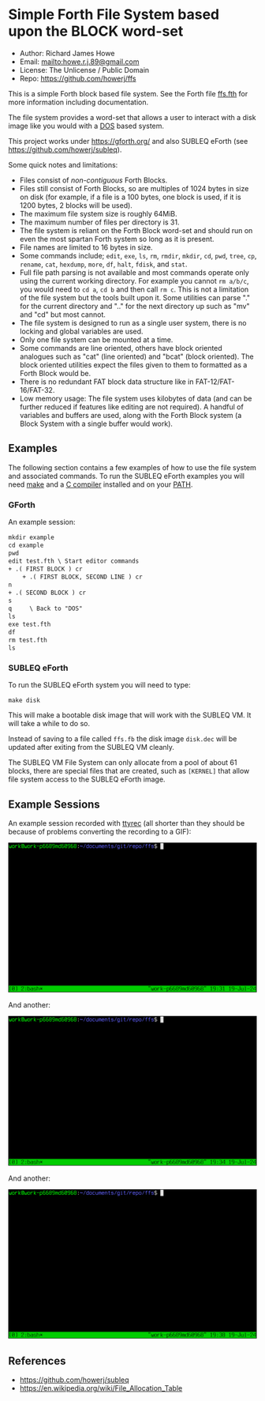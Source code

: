 # Simple Forth File System based upon the BLOCK word-set

* Author: Richard James Howe
* Email: <mailto:howe.r.j.89@gmail.com>
* License: The Unlicense / Public Domain
* Repo: <https://github.com/howerj/ffs>

This is a simple Forth block based file system. See the Forth
file [ffs.fth][] for more information including documentation. 

The file system provides a word-set that allows a user to
interact with a disk image like you would with a
[DOS][] based system.

This project works under <https://gforth.org/> and also 
SUBLEQ eForth (see <https://github.com/howerj/subleq>).

Some quick notes and limitations:

* Files consist of *non-contiguous* Forth Blocks.
* Files still consist of Forth Blocks, so are multiples of
1024 bytes in size on disk (for example, if a file is a 100 bytes, 
one block is used, if it is 1200 bytes, 2 blocks will be used).
* The maximum file system size is roughly 64MiB.
* The maximum number of files per directory is 31.
* The file system is reliant on the Forth Block word-set and 
should run on even the most spartan Forth system so long as it 
is present.
* File names are limited to 16 bytes in size.
* Some commands include; `edit`, `exe`, `ls`, `rm`, `rmdir`, 
`mkdir`, `cd`, `pwd`, `tree`, `cp`, `rename`, `cat`, `hexdump`, 
`more`, `df`, `halt`, `fdisk`, and `stat`.
* Full file path parsing is not available and most commands
operate only using the current working directory. For example 
you cannot `rm a/b/c`, you would need to `cd a`, `cd b` and 
then call `rm c`. This is not a limitation of the file system
but the tools built upon it. Some utilities can parse "." for
the current directory and ".." for the next directory up such
as "mv" and "cd" but most cannot.
* The file system is designed to run as a single user system,
there is no locking and global variables are used.
* Only one file system can be mounted at a time.
* Some commands are line oriented, others have block oriented
analogues such as "cat" (line oriented) and "bcat" (block
oriented). The block oriented utilities expect the files
given to them to formatted as a Forth Block would be.
* There is no redundant FAT block data structure like in 
FAT-12/FAT-16/FAT-32.
* Low memory usage: The file system uses kilobytes of data
(and can be further reduced if features like editing are not
required). A handful of variables and buffers are used, along
with the Forth Block system (a Block System with a single buffer
would work).

## Examples

The following section contains a few examples of how to use
the file system and associated commands. To run the SUBLEQ
eForth examples you will need [make][] and a [C compiler][]
installed and on your [PATH][].

### GForth

An example session:

	mkdir example
	cd example
	pwd
	edit test.fth \ Start editor commands
	+ .( FIRST BLOCK ) cr
        + .( FIRST BLOCK, SECOND LINE ) cr
	n
	+ .( SECOND BLOCK ) cr
	s
	q     \ Back to "DOS"
	ls
	exe test.fth
	df
	rm test.fth
	ls

### SUBLEQ eForth

To run the SUBLEQ eForth system you will need to type:

	make disk

This will make a bootable disk image that will work with
the SUBLEQ VM. It will take a while to do so.

Instead of saving to a file called `ffs.fb` the disk image
`disk.dec` will be updated after exiting from the SUBLEQ
VM cleanly.

The SUBLEQ VM File System can only allocate from a pool of
about 61 blocks, there are special files that are created,
such as `[KERNEL]` that allow file system access to the SUBLEQ 
eForth image.

## Example Sessions

An example session recorded with [ttyrec][] (all shorter than 
they should be because of problems converting the recording
to a GIF):

![Example Session 1](1.gif "Session 1")

And another:

![Example Session 2](2.gif "Session 2")

And another:

![Example Session 3](3.gif "Session 3")

## References

* <https://github.com/howerj/subleq>
* <https://en.wikipedia.org/wiki/File_Allocation_Table>

[ffs.fth]: ffs.fth
[DOS]: https://en.wikipedia.org/wiki/DOS
[make]: https://www.gnu.org/software/make/
[C Compiler]: https://gcc.gnu.org/
[PATH]: https://en.wikipedia.org/wiki/PATH_(variable)
[ttyrec]: https://en.wikipedia.org/wiki/Ttyrec
